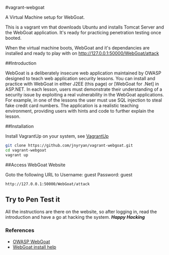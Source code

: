 #vagrant-webgoat

A Virtual Machine setup for WebGoat.

This is a vagrant vm that downloads Ubuntu and installs Tomcat Server and the WebGoat application. It's ready for practicing penetration testing once booted.

When the virtual machine boots, WebGoat and it's dependancies are installed and ready to play with on http://127.0.0.1:50000/WebGoat/attack

##Introduction

WebGoat is a deliberately insecure web application maintained by OWASP designed to teach web application security lessons. You can install and practice with WebGoat in either J2EE (this page) or [WebGoat for .Net] in ASP.NET. In each lesson, users must demonstrate their understanding of a security issue by exploiting a real vulnerability in the WebGoat applications. For example, in one of the lessons the user must use SQL injection to steal fake credit card numbers. The application is a realistic teaching environment, providing users with hints and code to further explain the lesson.

##Installation

Install VagrantUp on your system, see [VagrantUp](https://docs.vagrantup.com/v2/installation/)

``` bash
git clone https://github.com/jnyryan/vagrant-webgoat.git
cd vagrant-webgoat
vagrant up

```

##Access WebGoat Website

Goto the following URL to 
Username: guest
Password: guest

	http://127.0.0.1:50000/WebGoat/attack


## Try to Pen Test it

All the instructions are there on the website, so after logging in, read the introduction and have a go at hacking the system. ***Happy Hacking***

### References

- [OWASP WebGoat](https://www.owasp.org/index.php/Category:OWASP_WebGoat_Project)
- [WebGoat install help](http://webappsecmovies.sourceforge.net/webgoat/)